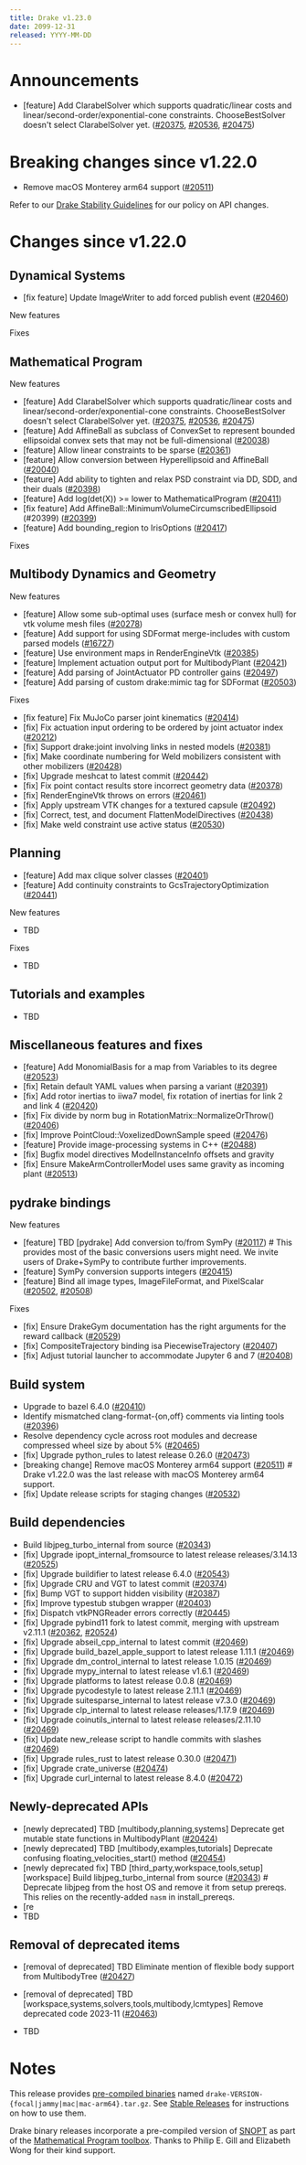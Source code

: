 ```yaml
---
title: Drake v1.23.0
date: 2099-12-31
released: YYYY-MM-DD
---
```


# Announcements

* [feature] Add ClarabelSolver which supports quadratic/linear costs and linear/second-order/exponential-cone constraints. ChooseBestSolver doesn't select ClarabelSolver yet. ([#20375][_#20375], [#20536][_#20536], [#20475][_#20475])

# Breaking changes since v1.22.0

* Remove macOS Monterey arm64 support ([#20511][_#20511])

Refer to our [Drake Stability Guidelines](/stable.html) for our policy
on API changes.

# Changes since v1.22.0

## Dynamical Systems

* [fix feature] Update ImageWriter to add forced publish event ([#20460][_#20460])

New features

Fixes

## Mathematical Program

<!-- <relnotes for solvers go here> -->

New features

* [feature] Add ClarabelSolver which supports quadratic/linear costs and linear/second-order/exponential-cone constraints. ChooseBestSolver doesn't select ClarabelSolver yet. ([#20375][_#20375], [#20536][_#20536], [#20475][_#20475])
* [feature] Add AffineBall as subclass of ConvexSet to represent bounded ellipsoidal convex sets that may not be full-dimensional ([#20038][_#20038])
* [feature] Allow linear constraints to be sparse ([#20361][_#20361])
* [feature] Allow conversion between Hyperellipsoid and AffineBall ([#20040][_#20040])
* [feature] Add ability to tighten and relax PSD constraint via DD, SDD, and their duals ([#20398][_#20398])
* [feature] Add log(det(X)) >= lower to MathematicalProgram ([#20411][_#20411])
* [fix feature] Add AffineBall::MinimumVolumeCircumscribedEllipsoid (#20399) ([#20399][_#20399])
* [feature] Add bounding_region to IrisOptions ([#20417][_#20417])

Fixes

## Multibody Dynamics and Geometry

<!-- <relnotes for geometry,multibody go here> -->

New features

* [feature] Allow some sub-optimal uses (surface mesh or convex hull) for vtk volume mesh files ([#20278][_#20278])
* [feature] Add support for using SDFormat merge-includes with custom parsed models ([#16727][_#16727])
* [feature] Use environment maps in RenderEngineVtk ([#20385][_#20385])
* [feature] Implement actuation output port for MultibodyPlant ([#20421][_#20421])
* [feature] Add parsing of JointActuator PD controller gains ([#20497][_#20497])
* [feature] Add parsing of custom drake:mimic tag for SDFormat ([#20503][_#20503])

Fixes

* [fix feature] Fix MuJoCo parser joint kinematics ([#20414][_#20414])
* [fix] Fix actuation input ordering to be ordered by joint actuator index ([#20212][_#20212])
* [fix] Support drake:joint involving links in nested models ([#20381][_#20381])
* [fix] Make coordinate numbering for Weld mobilizers consistent with other mobilizers ([#20428][_#20428])
* [fix] Upgrade meshcat to latest commit ([#20442][_#20442])
* [fix] Fix point contact results store incorrect geometry data ([#20378][_#20378])
* [fix] RenderEngineVtk throws on errors ([#20461][_#20461])
* [fix] Apply upstream VTK changes for a textured capsule ([#20492][_#20492])
* [fix] Correct, test, and document FlattenModelDirectives ([#20438][_#20438])
* [fix] Make weld constraint use active status ([#20530][_#20530])

## Planning

<!-- <relnotes for planning go here> -->

* [feature] Add max clique solver classes ([#20401][_#20401])
* [feature] Add continuity constraints to GcsTrajectoryOptimization ([#20441][_#20441])

New features

* TBD

Fixes

* TBD

## Tutorials and examples

<!-- <relnotes for examples,tutorials go here> -->

* TBD

## Miscellaneous features and fixes

<!-- <relnotes for common,math,lcm,lcmtypes,manipulation,perception,visualization go here> -->

* [feature] Add MonomialBasis for a map from Variables to its degree ([#20523][_#20523])
* [fix] Retain default YAML values when parsing a variant ([#20391][_#20391])
* [fix] Add rotor inertias to iiwa7 model, fix rotation of inertias for link 2 and link 4 ([#20420][_#20420])
* [fix] Fix divide by norm bug in RotationMatrix::NormalizeOrThrow() ([#20406][_#20406])
* [fix] Improve PointCloud::VoxelizedDownSample speed ([#20476][_#20476])
* [feature] Provide image-processing systems in C++ ([#20488][_#20488])
* [fix] Bugfix model directives ModelInstanceInfo offsets and gravity
* [fix] Ensure MakeArmControllerModel uses same gravity as incoming plant ([#20513][_#20513])

## pydrake bindings

<!-- <relnotes for bindings go here> -->

New features

* [feature] TBD [pydrake] Add conversion to/from SymPy ([#20117][_#20117])  # This provides most of the basic conversions users might need. We invite users of Drake+SymPy to contribute further improvements.
* [feature] SymPy conversion supports integers ([#20415][_#20415])
* [feature] Bind all image types, ImageFileFormat, and PixelScalar ([#20502][_#20502], [#20508][_#20508])

Fixes

* [fix] Ensure DrakeGym documentation has the right arguments for the reward callback ([#20529][_#20529])
* [fix] CompositeTrajectory binding isa PiecewiseTrajectory ([#20407][_#20407])
* [fix] Adjust tutorial launcher to accommodate Jupyter 6 and 7 ([#20408][_#20408])

## Build system

<!-- <relnotes for cmake,doc,setup,third_party,tools go here> -->

* Upgrade to bazel 6.4.0 ([#20410][_#20410])
* Identify mismatched clang-format-{on,off} comments via linting tools ([#20396][_#20396])
* Resolve dependency cycle across root modules and decrease compressed wheel size by about 5% ([#20465][_#20465])
* [fix] Upgrade python_rules to latest release 0.26.0 ([#20473][_#20473])
* [breaking change] Remove macOS Monterey arm64 support ([#20511][_#20511])  # Drake v1.22.0 was the last release with macOS Monterey arm64 support.
* [fix] Update release scripts for staging changes ([#20532][_#20532])

## Build dependencies

<!-- <relnotes for workspace go here> -->

* Build libjpeg_turbo_internal from source ([#20343][_#20343])
* [fix] Upgrade ipopt_internal_fromsource to latest release releases/3.14.13 ([#20525][_#20525])
* [fix] Upgrade buildifier to latest release 6.4.0 ([#20543][_#20543])
* [fix] Upgrade CRU and VGT to latest commit ([#20374][_#20374])
* [fix] Bump VGT to support hidden visibility ([#20387][_#20387])
* [fix] Improve typestub stubgen wrapper ([#20403][_#20403])
* [fix] Dispatch vtkPNGReader errors correctly ([#20445][_#20445])
* [fix] Upgrade pybind11 fork to latest commit, merging with upstream v2.11.1 ([#20362][_#20362], [#20524][_#20524])
* [fix] Upgrade abseil_cpp_internal to latest commit ([#20469][_#20469])
* [fix] Upgrade build_bazel_apple_support to latest release 1.11.1 ([#20469][_#20469])
* [fix] Upgrade dm_control_internal to latest release 1.0.15 ([#20469][_#20469])
* [fix] Upgrade mypy_internal to latest release v1.6.1 ([#20469][_#20469])
* [fix] Upgrade platforms to latest release 0.0.8 ([#20469][_#20469])
* [fix] Upgrade pycodestyle to latest release 2.11.1 ([#20469][_#20469])
* [fix] Upgrade suitesparse_internal to latest release v7.3.0 ([#20469][_#20469])
* [fix] Upgrade clp_internal to latest release releases/1.17.9 ([#20469][_#20469])
* [fix] Upgrade coinutils_internal to latest release releases/2.11.10 ([#20469][_#20469])
* [fix] Update new_release script to handle commits with slashes ([#20469][_#20469])
* [fix] Upgrade rules_rust to latest release 0.30.0 ([#20471][_#20471])
* [fix] Upgrade crate_universe ([#20474][_#20474])
* [fix] Upgrade curl_internal to latest release 8.4.0 ([#20472][_#20472])

## Newly-deprecated APIs

* [newly deprecated] TBD [multibody,planning,systems] Deprecate get mutable state functions in MultibodyPlant ([#20424][_#20424])
* [newly deprecated] TBD [multibody,examples,tutorials] Deprecate confusing floating_velocities_start() method ([#20454][_#20454])
* [newly deprecated fix] TBD [third_party,workspace,tools,setup] [workspace] Build libjpeg_turbo_internal from source ([#20343][_#20343])  # Deprecate libjpeg from the host OS and remove it from setup prereqs. This relies on the recently-added `nasm` in install_prereqs.
* [re
* TBD

## Removal of deprecated items

* [removal of deprecated] TBD Eliminate mention of flexible body support from MultibodyTree ([#20427][_#20427])
* [removal of deprecated] TBD [workspace,systems,solvers,tools,multibody,lcmtypes] Remove deprecated code 2023-11 ([#20463][_#20463])


* TBD

# Notes


This release provides [pre-compiled binaries](https://github.com/RobotLocomotion/drake/releases/tag/v1.23.0) named
``drake-VERSION-{focal|jammy|mac|mac-arm64}.tar.gz``. See [Stable Releases](/from_binary.html#stable-releases) for instructions on how to use them.

Drake binary releases incorporate a pre-compiled version of [SNOPT](https://ccom.ucsd.edu/~optimizers/solvers/snopt/) as part of the
[Mathematical Program toolbox](https://drake.mit.edu/doxygen_cxx/group__solvers.html). Thanks to
Philip E. Gill and Elizabeth Wong for their kind support.

<!-- <begin issue links> -->
[_#16727]: https://github.com/RobotLocomotion/drake/pull/16727
[_#20038]: https://github.com/RobotLocomotion/drake/pull/20038
[_#20040]: https://github.com/RobotLocomotion/drake/pull/20040
[_#20117]: https://github.com/RobotLocomotion/drake/pull/20117
[_#20212]: https://github.com/RobotLocomotion/drake/pull/20212
[_#20278]: https://github.com/RobotLocomotion/drake/pull/20278
[_#20343]: https://github.com/RobotLocomotion/drake/pull/20343
[_#20361]: https://github.com/RobotLocomotion/drake/pull/20361
[_#20362]: https://github.com/RobotLocomotion/drake/pull/20362
[_#20374]: https://github.com/RobotLocomotion/drake/pull/20374
[_#20375]: https://github.com/RobotLocomotion/drake/pull/20375
[_#20378]: https://github.com/RobotLocomotion/drake/pull/20378
[_#20381]: https://github.com/RobotLocomotion/drake/pull/20381
[_#20385]: https://github.com/RobotLocomotion/drake/pull/20385
[_#20387]: https://github.com/RobotLocomotion/drake/pull/20387
[_#20391]: https://github.com/RobotLocomotion/drake/pull/20391
[_#20396]: https://github.com/RobotLocomotion/drake/pull/20396
[_#20398]: https://github.com/RobotLocomotion/drake/pull/20398
[_#20399]: https://github.com/RobotLocomotion/drake/pull/20399
[_#20401]: https://github.com/RobotLocomotion/drake/pull/20401
[_#20403]: https://github.com/RobotLocomotion/drake/pull/20403
[_#20406]: https://github.com/RobotLocomotion/drake/pull/20406
[_#20407]: https://github.com/RobotLocomotion/drake/pull/20407
[_#20408]: https://github.com/RobotLocomotion/drake/pull/20408
[_#20410]: https://github.com/RobotLocomotion/drake/pull/20410
[_#20411]: https://github.com/RobotLocomotion/drake/pull/20411
[_#20414]: https://github.com/RobotLocomotion/drake/pull/20414
[_#20415]: https://github.com/RobotLocomotion/drake/pull/20415
[_#20417]: https://github.com/RobotLocomotion/drake/pull/20417
[_#20420]: https://github.com/RobotLocomotion/drake/pull/20420
[_#20421]: https://github.com/RobotLocomotion/drake/pull/20421
[_#20424]: https://github.com/RobotLocomotion/drake/pull/20424
[_#20427]: https://github.com/RobotLocomotion/drake/pull/20427
[_#20428]: https://github.com/RobotLocomotion/drake/pull/20428
[_#20438]: https://github.com/RobotLocomotion/drake/pull/20438
[_#20441]: https://github.com/RobotLocomotion/drake/pull/20441
[_#20442]: https://github.com/RobotLocomotion/drake/pull/20442
[_#20445]: https://github.com/RobotLocomotion/drake/pull/20445
[_#20454]: https://github.com/RobotLocomotion/drake/pull/20454
[_#20460]: https://github.com/RobotLocomotion/drake/pull/20460
[_#20461]: https://github.com/RobotLocomotion/drake/pull/20461
[_#20463]: https://github.com/RobotLocomotion/drake/pull/20463
[_#20465]: https://github.com/RobotLocomotion/drake/pull/20465
[_#20469]: https://github.com/RobotLocomotion/drake/pull/20469
[_#20471]: https://github.com/RobotLocomotion/drake/pull/20471
[_#20472]: https://github.com/RobotLocomotion/drake/pull/20472
[_#20473]: https://github.com/RobotLocomotion/drake/pull/20473
[_#20474]: https://github.com/RobotLocomotion/drake/pull/20474
[_#20475]: https://github.com/RobotLocomotion/drake/pull/20475
[_#20476]: https://github.com/RobotLocomotion/drake/pull/20476
[_#20488]: https://github.com/RobotLocomotion/drake/pull/20488
[_#20492]: https://github.com/RobotLocomotion/drake/pull/20492
[_#20497]: https://github.com/RobotLocomotion/drake/pull/20497
[_#20502]: https://github.com/RobotLocomotion/drake/pull/20502
[_#20503]: https://github.com/RobotLocomotion/drake/pull/20503
[_#20508]: https://github.com/RobotLocomotion/drake/pull/20508
[_#20511]: https://github.com/RobotLocomotion/drake/pull/20511
[_#20513]: https://github.com/RobotLocomotion/drake/pull/20513
[_#20523]: https://github.com/RobotLocomotion/drake/pull/20523
[_#20524]: https://github.com/RobotLocomotion/drake/pull/20524
[_#20525]: https://github.com/RobotLocomotion/drake/pull/20525
[_#20529]: https://github.com/RobotLocomotion/drake/pull/20529
[_#20530]: https://github.com/RobotLocomotion/drake/pull/20530
[_#20532]: https://github.com/RobotLocomotion/drake/pull/20532
[_#20536]: https://github.com/RobotLocomotion/drake/pull/20536
[_#20543]: https://github.com/RobotLocomotion/drake/pull/20543
<!-- <end issue links> -->

<!--
  Current oldest_commit da969f5c8f97e661c6ca9450d0cff0b52a240619 (exclusive).
  Current newest_commit 083afa560b77ba819e53945a6479f6974b250550 (inclusive).
-->
